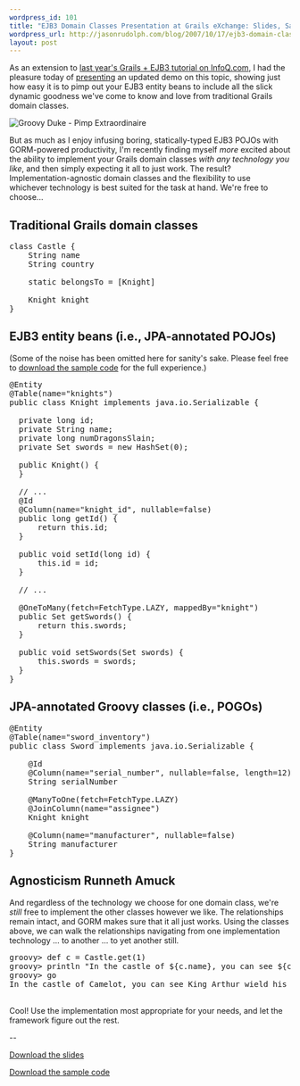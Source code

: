 ```yaml
--- 
wordpress_id: 101
title: "EJB3 Domain Classes Presentation at Grails eXchange: Slides, Sample Code, & Rampant Agnosticism"
wordpress_url: http://jasonrudolph.com/blog/2007/10/17/ejb3-domain-classes-presentation-at-grails-exchange-slides-sample-code-rampant-agnosticism/
layout: post
---
```

As an extension to [last year's Grails + EJB3 tutorial on InfoQ.com](http://www.infoq.com/news/grails-ejb-tutorial "InfoQ Article: Grails + EJB Domain Models Step-by-Step"), I had the pleasure today of [presenting](http://www.grails-exchange.com/jason-rudolph "Grails eXchange 2007 : Jason Rudolph : EJB3 Entities and Grails") an updated demo on this topic, showing just how easy it is to pimp out your EJB3 entity beans to include all the slick dynamic goodness we've come to know and love from traditional Grails domain classes.  

 ![Groovy Duke - Pimp Extraordinaire](http://jasonrudolph.com/blog/wp-content/uploads/20071017-uncle-duke-logo.png)

But as much as I enjoy infusing boring, statically-typed EJB3 POJOs with GORM-powered productivity, I'm recently finding myself *more* excited about the ability to implement your Grails domain classes *with any technology you like*, and then simply expecting it all to just work.  The result?  Implementation-agnostic domain classes and the flexibility to use whichever technology is best suited for the task at hand.  We're free to choose...


<!--more-->

## Traditional Grails domain classes

<pre lang="groovy">class Castle { 
    String name
    String country

    static belongsTo = [Knight]

    Knight knight
}</pre>

## EJB3 entity beans (i.e., JPA-annotated POJOs)

(Some of the noise has been omitted here for sanity's sake.  Please feel free to [download the sample code](http://jasonrudolph.com/downloads/presentations/Grails_eXchange-EJB3_Entities_and_Grails-Example_Code.zip) for the full experience.)

<pre lang="java5">@Entity
@Table(name="knights")
public class Knight implements java.io.Serializable {

  private long id;
  private String name;
  private long numDragonsSlain;
  private Set<Sword> swords = new HashSet<Sword>(0);

  public Knight() {
  }

  // ...
  @Id 
  @Column(name="knight_id", nullable=false)
  public long getId() {
      return this.id;
  }

  public void setId(long id) {
      this.id = id;
  }

  // ...

  @OneToMany(fetch=FetchType.LAZY, mappedBy="knight")
  public Set<Sword> getSwords() {
      return this.swords;
  }

  public void setSwords(Set<Sword> swords) {
      this.swords = swords;
  }          
}</pre>

## JPA-annotated Groovy classes (i.e., POGOs)

<pre lang="groovy">@Entity
@Table(name="sword_inventory")
public class Sword implements java.io.Serializable {

    @Id 
    @Column(name="serial_number", nullable=false, length=12)
    String serialNumber

    @ManyToOne(fetch=FetchType.LAZY)
    @JoinColumn(name="assignee")
    Knight knight

    @Column(name="manufacturer", nullable=false)
    String manufacturer
}</pre> 

## Agnosticism Runneth Amuck

And regardless of the technology we choose for one domain class, we're *still* free to implement the other classes however we like.  The relationships remain intact, and GORM makes sure that it all just works.  Using the classes above, we can walk the relationships navigating from one implementation technology ... to another ... to yet another still.

<pre lang="text">groovy> def c = Castle.get(1)
groovy> println "In the castle of ${c.name}, you can see ${c.knight.name} wield his mighty collection of ${c.knight.swords.size()} swords."
groovy> go
In the castle of Camelot, you can see King Arthur wield his mighty collection of 7 swords.</pre>     
     
&nbsp;     
Cool!  Use the implementation most appropriate for your needs, and let the framework figure out the rest.

--

[Download the slides](http://jasonrudolph.com/downloads/presentations/Grails_eXchange-EJB3_Entities_and_Grails.pdf) 

[Download the sample code](http://jasonrudolph.com/downloads/presentations/Grails_eXchange-EJB3_Entities_and_Grails-Example_Code.zip)

